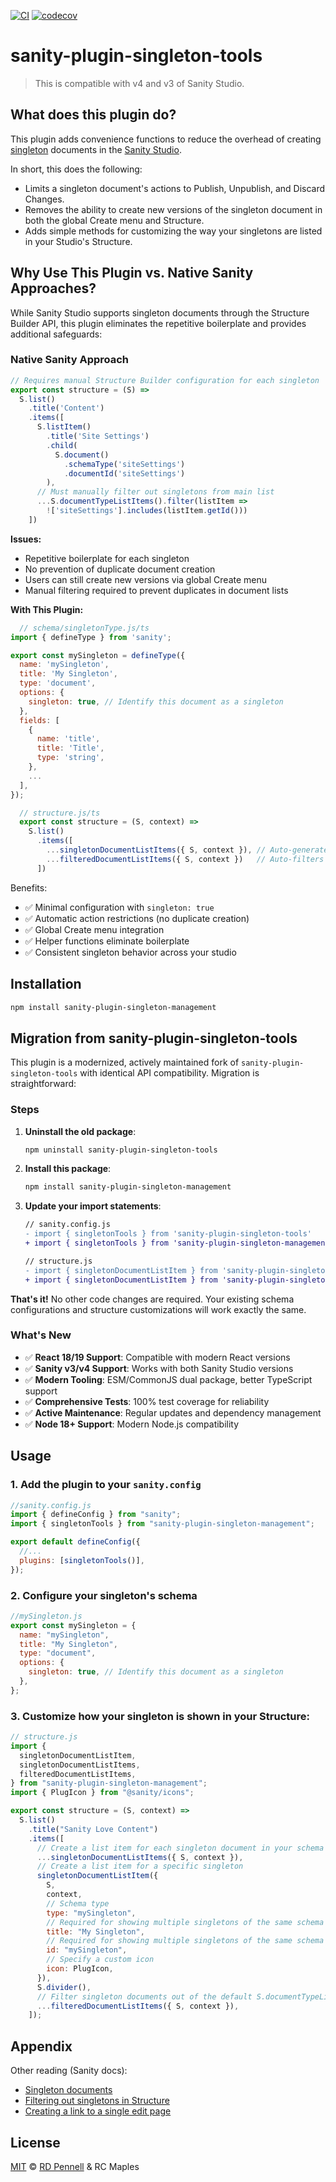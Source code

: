 [![CI](https://github.com/rcmaples/sanity-plugin-singleton-management/actions/workflows/ci.yml/badge.svg)](https://github.com/rcmaples/sanity-plugin-singleton-management/actions/workflows/ci.yml) [![codecov](https://codecov.io/github/rcmaples/sanity-plugin-singleton-management/graph/badge.svg?token=WYKSA756IY)](https://codecov.io/github/rcmaples/sanity-plugin-singleton-management)

# sanity-plugin-singleton-tools

> This is compatible with v4 and v3 of Sanity Studio.

## What does this plugin do?

This plugin adds convenience functions to reduce the overhead of creating [singleton](https://www.sanity.io/docs/studio/structure-builder-cheat-sheet#k5cd7ca204386) documents in the [Sanity Studio](https://www.sanity.io).

In short, this does the following:

- Limits a singleton document's actions to Publish, Unpublish, and Discard Changes.
- Removes the ability to create new versions of the singleton document in both the global Create menu and Structure.
- Adds simple methods for customizing the way your singletons are listed in your Studio's Structure.

## Why Use This Plugin vs. Native Sanity Approaches?

While Sanity Studio supports singleton documents through the Structure Builder API, this
plugin eliminates the repetitive boilerplate and provides additional safeguards:

### Native Sanity Approach
```js
// Requires manual Structure Builder configuration for each singleton
export const structure = (S) =>
  S.list()
    .title('Content')
    .items([
      S.listItem()
        .title('Site Settings')
        .child(
          S.document()
            .schemaType('siteSettings')
            .documentId('siteSettings')
        ),
      // Must manually filter out singletons from main list
      ...S.documentTypeListItems().filter(listItem =>
        !['siteSettings'].includes(listItem.getId()))
    ])
```

**Issues:**

- Repetitive boilerplate for each singleton
- No prevention of duplicate document creation
- Users can still create new versions via global Create menu
- Manual filtering required to prevent duplicates in document lists


**With This Plugin:**

```js
  // schema/singletonType.js/ts
import { defineType } from 'sanity';

export const mySingleton = defineType({
  name: 'mySingleton',
  title: 'My Singleton',
  type: 'document',
  options: {
    singleton: true, // Identify this document as a singleton
  },
  fields: [
    {
      name: 'title',
      title: 'Title',
      type: 'string',
    },
    ...
  ],
});
```

```js
  // structure.js/ts
  export const structure = (S, context) =>
    S.list()
      .items([
        ...singletonDocumentListItems({ S, context }), // Auto-generates all singletons
        ...filteredDocumentListItems({ S, context })   // Auto-filters singletons from main list
      ])
```

  Benefits:
  - ✅ Minimal configuration with `singleton: true`
  - ✅ Automatic action restrictions (no duplicate creation)
  - ✅ Global Create menu integration
  - ✅ Helper functions eliminate boilerplate
  - ✅ Consistent singleton behavior across your studio

## Installation

```sh
npm install sanity-plugin-singleton-management
```

## Migration from sanity-plugin-singleton-tools

This plugin is a modernized, actively maintained fork of `sanity-plugin-singleton-tools` with identical API compatibility. Migration is straightforward:

### Steps
1. **Uninstall the old package**:
   ```sh
   npm uninstall sanity-plugin-singleton-tools
   ```

2. **Install this package**:
   ```sh
   npm install sanity-plugin-singleton-management
   ```

3. **Update your import statements**:
   ```diff
   // sanity.config.js
   - import { singletonTools } from 'sanity-plugin-singleton-tools'
   + import { singletonTools } from 'sanity-plugin-singleton-management'

   // structure.js
   - import { singletonDocumentListItem } from 'sanity-plugin-singleton-tools'
   + import { singletonDocumentListItem } from 'sanity-plugin-singleton-management'
   ```

**That's it!** No other code changes are required. Your existing schema configurations and structure customizations will work exactly the same.

### What's New
- ✅ **React 18/19 Support**: Compatible with modern React versions
- ✅ **Sanity v3/v4 Support**: Works with both Sanity Studio versions
- ✅ **Modern Tooling**: ESM/CommonJS dual package, better TypeScript support
- ✅ **Comprehensive Tests**: 100% test coverage for reliability
- ✅ **Active Maintenance**: Regular updates and dependency management
- ✅ **Node 18+ Support**: Modern Node.js compatibility

## Usage

### 1. Add the plugin to your `sanity.config`

```js
//sanity.config.js
import { defineConfig } from "sanity";
import { singletonTools } from "sanity-plugin-singleton-management";

export default defineConfig({
  //...
  plugins: [singletonTools()],
});
```

### 2. Configure your singleton's schema

```js
//mySingleton.js
export const mySingleton = {
  name: "mySingleton",
  title: "My Singleton",
  type: "document",
  options: {
    singleton: true, // Identify this document as a singleton
  },
};
```

### 3. Customize how your singleton is shown in your Structure:

```js
// structure.js
import {
  singletonDocumentListItem,
  singletonDocumentListItems,
  filteredDocumentListItems,
} from "sanity-plugin-singleton-management";
import { PlugIcon } from "@sanity/icons";

export const structure = (S, context) =>
  S.list()
    .title("Sanity Love Content")
    .items([
      // Create a list item for each singleton document in your schema that links directly to a document view
      ...singletonDocumentListItems({ S, context }),
      // Create a list item for a specific singleton
      singletonDocumentListItem({
        S,
        context,
        // Schema type
        type: "mySingleton",
        // Required for showing multiple singletons of the same schema type
        title: "My Singleton",
        // Required for showing multiple singletons of the same schema type
        id: "mySingleton",
        // Specify a custom icon
        icon: PlugIcon,
      }),
      S.divider(),
      // Filter singleton documents out of the default S.documentTypeListItems() to prevent them from being rendered as lists or as duplicates
      ...filteredDocumentListItems({ S, context }),
    ]);
```

## Appendix

Other reading (Sanity docs):

- [Singleton documents](https://www.sanity.io/docs/studio/structure-builder-cheat-sheet#k5cd7ca204386)
- [Filtering out singletons in Structure](https://www.sanity.io/docs/studio/create-a-link-to-a-single-edit-page-in-your-main-document-type-list#fa1e82fd32be)
- [Creating a link to a single edit page](https://www.sanity.io/docs/studio/create-a-link-to-a-single-edit-page-in-your-main-document-type-list)

## License

[MIT](LICENSE) © [RD Pennell](https://github.com/plsrd) & RC Maples
